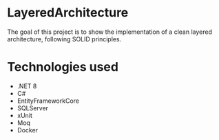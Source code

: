 # LayeredArchitecture

The goal of this project is to show the implementation of a clean layered architecture, following SOLID principles.

# Technologies used
- .NET 8
- C#
- EntityFrameworkCore
- SQLServer
- xUnit
- Moq
- Docker
